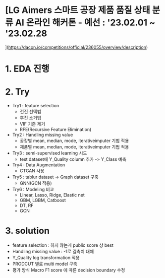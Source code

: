 # [LG Aimers 스마트 공장 제품 품질 상태 분류 AI 온라인 해커톤 - 예선 : '23.02.01 ~ '23.02.28
](https://dacon.io/competitions/official/236055/overview/description)

# 1. EDA 진행
# 2. Try
  - Try1 : feature selection
    - 전진 선택법
    - 후진 소거법
    - VIF 기준 제거
    - RFE(Recursive Feature Elimination) 
  - Try2 : Handling missing value
    - 공장별 mean, median, mode, iterativeimputer 기법 적용
    - 제품별 mean, median, mode, iterativeimputer 기법 적용
  - Try3 : semi-supervised learning 시도
    - test dataset에 Y_Quality column 추가 -> Y_Class 예측
  - Try4 : Data Augmentation
    - CTGAN 사용
  - Try5 : tablur dataset -> Graph dataset 구축
    - GNN(GCN 적용)
  - Try6 : Modeling 비교
    - Linear, Lasso, Ridge, Elastic net
    - GBM, LGBM, Catboost
    - DT, RF
    - GCN

# 3. solution
  - feature selection : 하지 않는게 public score 상 best
  - Handling missing value : -1로 결측치 대체
  - Y_Quality log transformation 적용
  - PRODCUT 별로 multi model 구축
  - 평가 방식 Macro F1 score 에 따른 decision boundary 수정
